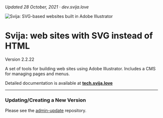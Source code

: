 [logo]: http://files.svija.love/github/readme-logo.png "Svija: SVG-based websites built in Adobe Illustrator"

*Updated 28 October, 2021 · dev.svija.love*

![Svija: SVG-based websites built in Adobe Illustrator][logo]

# Svija: web sites with SVG instead of HTML

Version 2.2.22

A set of tools for building web sites using Adobe Illustrator.
Includes a CMS for managing pages and menus.

Detailed documentation is available at **[tech.svija.love][1]**

---
### Updating/Creating a New Version

Please see the [admin-update][2] repository.

[1]: https://tech.svija.love "Visit the documentation site"
[2]: https://github.com/svijalove/admin-update
